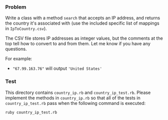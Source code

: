 ### Problem

Write a class with a method `search` that accepts an IP address, and returns the country it's associated with (use the included specific list of mappings in `IpToCountry.csv`).

The CSV file stores IP addresses as integer values, but the comments at the top
tell how to convert to and from them. Let me know if you have any questions.

For example:

* `"67.99.163.76"` will output `'United States'`

### Test

This directory contains `country_ip.rb` and `country_ip_test.rb`.  Please implement the methods in `country_ip.rb` so that all of the tests in `country_ip_test.rb` pass when the following command is executed:

    ruby country_ip_test.rb